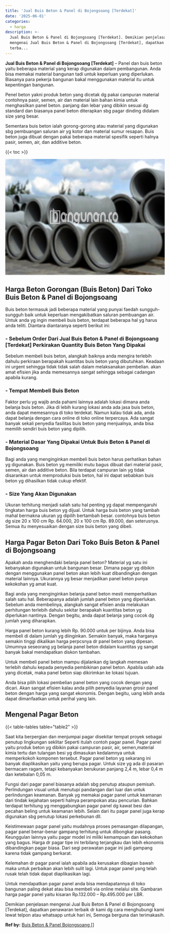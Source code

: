 ```yaml
---
title: 'Jual Buis Beton & Panel di Bojongsoang [Terdekat]'
date: '2025-06-01'
categories:
  - harga
description: >-
  Jual Buis Beton & Panel di Bojongsoang [Terdekat]. Demikian penjelasan
  mengenai Jual Buis Beton & Panel di Bojongsoang [Terdekat], dapatkan penawaran
  terba...
---
```


**Jual Buis Beton & Panel di Bojongsoang \[Terdekat\]** – Panel dan buis beton yaitu beberapa material yang kerap digunakan dalam pembangunan. Anda bisa memakai material bangunan tadi untuk keperluan yang diperlukan. Biasanya para pekerja bangunan bakal menggunakan material itu untuk kepentingan bangunan.

Penel beton yakni produk beton yang dicetak dg pakai campuran material contohnya pasir, semen, air dan material lain bahan kimia untuk menghasilkan panel beton. panjang dan lebar yang dibikin sesuai dg standard dan biasanya panel beton diterapkan sbg pagar dinding didalam size yang besar.

Sementara buis beton ialah gorong-gorong atau material yang digunakan sbg pembuangan saluran air yg kotor dan material sumur resapan. Buis beton juga dibuat dengan pakai beberapa material spesifik seperti halnya pasir, semen, air, dan additive beton.

{{< toc >}}

![Jual Buis Beton & Panel di Bojongsoang [Terdekat]](/images/jual-panel-buis-beton-murah-36.png)

## Harga Beton Gorongan (Buis Beton) Dari Toko Buis Beton & Panel di Bojongsoang

Buis beton termasuk jadi beberapa material yang punyai faedah sungguh-sungguh baik untuk keperluan mengakibatkan saluran pembuangan air. Untuk anda yg ingin membeli buis beton, terdapat beberapa hal yg harus anda teliti. Diantara diantaranya seperti berikut ini:

### \- Sebelum Order Dari Jual Buis Beton & Panel di Bojongsoang \[Terdekat\] Perkirakan Quantity Buis Beton Yang Dipakai

Sebelum membeli buis beton, alangkah baiknya anda mengira terlebih dahulu perkiraan berapakah kuantitas buis beton yang dibutuhkan. Keadaan ini urgent sehingga tidak tidak salah dalam melaksanakan pembelian. akan amat efisien jika anda memesannya sangat sehingga sebagai cadangan apabila kurang.

### \- Tempat Membeli Buis Beton

Faktor perlu yg wajib anda pahami lainnya adalah lokasi dimana anda belanja buis beton. Jika di lebih kurang lokasi anda ada jasa buis beton, anda dapat memesannya di toko terdekat. Namun kalau tidak ada, anda dapat belanja dengan cara online di toko online terpercaya. Ada sangat banyak sekali penyedia fasilitas buis beton yang menjualnya, anda bisa memilih sendiri buis beton yang dipilih.

### \- Material Dasar Yang Dipakai Untuk Buis Beton & Panel di Bojongsoang

Bagi anda yang menginginkan membeli buis beton harus perhatikan bahan yg digunakan. Buis beton yg memiliki mutu bagus dibuat dari material pasir, semen, air dan additive beton. Bila terdapat campuran lain yg tidak disarankan untuk memproduksi buis beton, hal ini dapat sebabkan buis beton yg dihasilkan tidak cukup efektif.

### \- Size Yang Akan Digunakan

Ukuran terhitung menjadi salah satu hal penting yg dapat mempengaruhi tingkatan harga buis beton yg dijual. Untuk harga buis beton yang tambah mahal bermakna ukuran yg dipilih bertambah besar. contohnya buis beton dg size 20 x 100 cm Rp. 64.000, 20 x 100 cm Rp. 89.000, dan seterusnya. Semua itu menyesuaikan dengan size buis beton yang dibeli.

## Harga Pagar Beton Dari Toko Buis Beton & Panel di Bojongsoang

Apakah anda menghendaki belanja panel beton? Material yg satu ini kebanyakan digunakan untuk bangunan besar. Dimana pagar yg dibikin dengan menggunakan panel beton akan lebih kuat dibandingkan dengan material lainnya. Ukurannya yg besar menjadikan panel beton punya kekokohan yg amat kuat.

Bagi anda yang menginginkan belanja panel beton mesti memperhatikan salah satu hal. Beberapanya adalah jumlah panel beton yang diperlukan. Sebelum anda membelinya, alangkah sangat efisien anda melakukan perhitungan terlebih dahulu sekitar berapakah kuantitas beton yg diperlukan nantinya. Dengan begitu, anda dapat belanja yang cocok dg jumlah yang diharapkan.

Harga panel beton kurang lebih Rp. 90.000 untuk per bijinya. Anda bisa membeli di dalam jumlah yg diinginkan. Semakin banyak, maka harganya semakin tinggi dikalikan harga perpcsnya dr panel beton yang dipesan. Umumnya seseorang yg belanja panel beton didalam kuantitas yg sangat banyak bakal mendapatkan diskon tambahan.

Untuk membeli panel beton mampu dijalankan dg langkah memesan terlebih dahulu kepada penyedia pembikinan panel beton. Apabila udah ada yang dicetak, maka panel beton siap dikirimkan ke lokasi tujuan.

Anda bisa pilih lokasi pembelian panel beton yang cocok dengan yang dicari. Akan sangat efisien kalau anda pilih penyedia layanan grosir panel beton dengan harga yang sangat ekonomis. Dengan begitu, uang lebih anda dapat dimanfaatkan untuk perihal yang lain.

## Mengenal Pagar Beton

{{< table-tables table="table2" >}}

Saat kita berpergian dan menjumpai pagar disekitar tempat proyek sebagai penutup lingkungan seklitar Seperti itulah contoh pagar panel. Pagar panel yaitu produk beton yg dibikin pakai campuran pasir, air, semen,material kimia tertu dan tulangan besi yg dimasukan kedalamnya untuk memperkokoh komponen tersebut. Pagar panel beton yg sekarang ini banyak diaplikasikan yaitu yang berupa pagar. Untuk size yg ada di pasaran bermacam ragam, tetapi kebanyakan berukuran panjang 2,4 m, lebar 0,4 m dan ketebalan 0,05 m.

Fungsi dari pagar panel biasanya adalah sbg penutup ataupun pemisah. Perlindungan visual untuk menutupi pandangan dari luar dan untuk perlindungan keamanan. Banyak yg memakai pagar panel untuk keamanan dari tindak kejahatan seperti halnya perampokan atau pencurian. Bahkan terdapat terhitung yg menggabungkan pagar panel dg kawat besi dan pecahan beling untuk keamanan lebih. Selain dari itu pagar panel juga kerap digunakan sbg penutup lokasi perkebunan dll.

Keistimewaan pagar panel yaitu mudahnya proses pemasangan dilapangan, pagar panel benar-benar gampang terhitung untuk dibongkar pasang. Keunggulan lainnya yaitu pagar model ini miliki kemampuan dan kekokohan yang bagus. Harga dr pagar tipe ini terbilang terjangkau dan lebih ekonomis dibandingkan pagar biasa. Dari segi perawatan pagar ini jadi gampang karena tidak gampang berkarat.

Kelemahan dr pagar panel ialah apabila ada kerusakan dibagian bawah maka untuk perbaikan akan lebih sulit lagi. Untuk pagar panel yang telah rusak telah tidak dapat diaplikasikan lagi.

Untuk mendapatkan pagar panel anda bisa mendapatannya di toko bangunan paling dekat atau bisa membeli via online melalui site. Gambaran harga pagar panel yaitu kisaran Rp.132.000 – Rp.495.000 per LBR.

Demikian penjelasan mengenai Jual Buis Beton & Panel di Bojongsoang \[Terdekat\], dapatkan penawaran terbaik dr kami dg cara menghubungi kami lewat telpon atau whatsapp untuk hari ini, Semoga berguna dan terimakasih.

**Ref by:** [Buis Beton & Panel Bojongsoang []](https://id.wikipedia.org/wiki/Buis)
